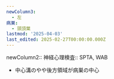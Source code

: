 ```yaml
---
newColumn3:
  - 左
病巣:
  - 頭頂葉
lastmod: '2025-04-03'
last_edited: 2025-02-27T00:00:00.000Z
---
```


newColumn2:: 
神経心理検査:: SPTA, WAB




- 中心溝のやや後方領域が病巣の中心

